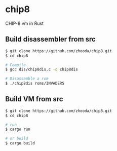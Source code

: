 # chip8
CHIP-8 vm in Rust

## Build disassembler from src
```sh
$ git clone https://github.com/zhooda/chip8.git
$ cd chip8

# Compile
$ gcc dis/chip8dis.c -o chip8dis

# Disassemble a rom
$ ./chip8dis roms/INVADERS
```

## Build VM from src

```sh
$ git clone https://github.com/zhooda/chip8.git
$ cd chip8

# run
$ cargo run

# or build
$ cargo build
```
